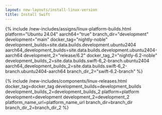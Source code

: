 ```yaml
---
layout: new-layouts/install-linux-version
title: Install Swift
---
```


{% include /new-includes/assigns/linux-platform-builds.html
platform="Ubuntu 24.04"
aarch64="true"
branch_dir="development"
development="main"
docker_tag="nightly-noble"
development_builds=site.data.builds.development.ubuntu2404
aarch64_development_builds=site.data.builds.development.ubuntu2404-aarch64
development_2="release/6.2"
docker_tag_2="nightly-6.2-noble"
development_builds_2=site.data.builds.swift-6_2-branch.ubuntu2404
aarch64_development_builds_2=site.data.builds.swift-6_2-branch.ubuntu2404-aarch64
branch_dir_2="swift-6.2-branch"
%}

{% include /new-includes/components/linux-releases.html
  docker_tag=docker_tag
  development_builds=development_builds
  development_builds_2=development_builds_2
  platform=platform
  development=development
  development_2=development_2
  platform_name_url=platform_name_url
  branch_dir=branch_dir
  branch_dir_2=branch_dir_2
%}